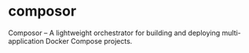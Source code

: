 # composor
Composor – A lightweight orchestrator for building and deploying multi-application Docker Compose projects.
